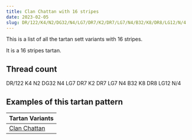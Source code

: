 ```yaml
---
title: Clan Chattan with 16 stripes
date: 2023-02-05
slug: DR/122/K4/N2/DG32/N4/LG7/DR7/K2/DR7/LG7/N4/B32/K8/DR8/LG12/N/4
---
```

This is a list of all the tartan sett variants with 16 stripes.

It is a 16 stripes tartan.


## Thread count
DR/122 K4 N2 DG32 N4 LG7 DR7 K2 DR7 LG7 N4 B32 K8 DR8 LG12 N/4

## Examples of this tartan pattern

| Tartan Variants |
|---------------|
| [Clan Chattan](/variants/dr/122/k4/n2/dg32/n4/lg7/dr7/k2/dr7/lg7/n4/b32/k8/dr8/lg12/n/4-b4367ae-dg11450d-draa0000-k000000-lgaaaa00-naaaaaa)||
